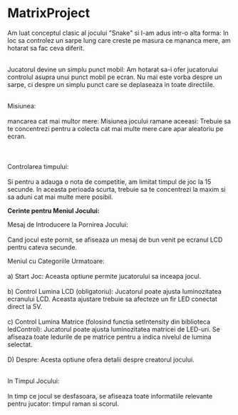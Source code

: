 # MatrixProject

Am luat conceptul clasic al jocului "Snake" si l-am adus intr-o alta forma:
In loc sa controlez un sarpe lung care creste pe masura ce mananca mere, am hotarat sa fac ceva diferit.<br></br>

Jucatorul devine un simplu punct mobil:
Am hotarat sa-i ofer jucatorului controlul asupra unui punct mobil pe ecran. Nu mai este vorba despre un sarpe, ci despre un simplu punct care se deplaseaza in toate directiile. <br></br>

Misiunea:<br></br> mancarea cat mai multor mere:
Misiunea jocului ramane aceeasi: Trebuie sa te concentrezi pentru a colecta cat mai multe mere care apar aleatoriu pe ecran. <br></br>
<br></br>
Controlarea timpului:<br></br>
Si pentru a adauga o nota de competitie, am limitat timpul de joc la 15 secunde. In aceasta perioada scurta, trebuie sa te concentrezi la maxim si sa aduni cat mai multe mere posibil.

<strong>Cerinte pentru Meniul Jocului:</strong> 

Mesaj de Introducere la Pornirea Jocului:<br></br>
Cand jocul este pornit, se afiseaza un mesaj de bun venit pe ecranul LCD pentru cateva secunde. 

Meniul cu Categoriile Urmatoare:<br></br>
a) Start Joc: Aceasta optiune permite jucatorului sa inceapa jocul. <br></br>
b) Control Lumina LCD (obligatoriu): Jucatorul poate ajusta luminozitatea ecranului LCD. Aceasta ajustare trebuie sa afecteze un fir LED conectat direct la 5V. <br></br>
c) Control Lumina Matrice (folosind functia setIntensity din biblioteca ledControl): Jucatorul poate ajusta luminozitatea matricei de LED-uri. Se afiseaza toate ledurile de pe matrice pentru a indica nivelul de lumina selectat. <br></br>
D) Despre: Acesta optiune ofera detalii despre creatorul jocului.<br></br>

In Timpul Jocului:<br></br>
In timp ce jocul se desfasoara, se afiseaza toate informatiile relevante pentru jucator: timpul raman si scorul.
